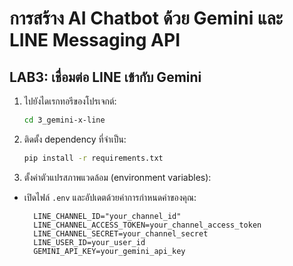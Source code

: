 #  การสร้าง AI Chatbot ด้วย Gemini และ LINE Messaging API

## LAB3: เชื่อมต่อ LINE เข้ากับ Gemini
1. ไปยังไดเรกทอรีของโปรเจกต์:
   ```bash
   cd 3_gemini-x-line
   ```

2. ติดตั้ง dependency ที่จำเป็น:
   ```bash
   pip install -r requirements.txt
   ```

3. ตั้งค่าตัวแปรสภาพแวดล้อม (environment variables):
- เปิดไฟล์ `.env` และอัปเดตด้วยค่าการกำหนดค่าของคุณ:
    ```
      LINE_CHANNEL_ID="your_channel_id"
      LINE_CHANNEL_ACCESS_TOKEN=your_channel_access_token
      LINE_CHANNEL_SECRET=your_channel_secret
      LINE_USER_ID=your_user_id
      GEMINI_API_KEY=your_gemini_api_key
    ```